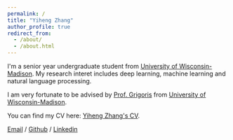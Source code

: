 ```yaml
---
permalink: /
title: "Yiheng Zhang"
author_profile: true
redirect_from: 
  - /about/
  - /about.html
---
```


I'm a senior year undergraduate student from [University of Wisconsin-Madison](https://www.wisc.edu/). My research interet includes deep learning, machine learning and natural language processing.

I am very fortunate to be advised by [Prof. Grigoris](https://grigorisg9gr.github.io/) from [University of Wisconsin-Madison](https://www.wisc.edu/).

You can find my CV here: [Yiheng Zhang's CV](../files/resume.pdf).

[Email](mailto:zhang2968@wisc.edu) / [Github](https://github.com/ELAINZ) / [Linkedin](https://www.linkedin.com/in/yiheng-zhang-4a7023329/)

